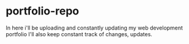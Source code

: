 # portfolio-repo

In here i'll be uploading and constantly updating my web development portfolio
I'll also keep constant track of changes, updates. 
